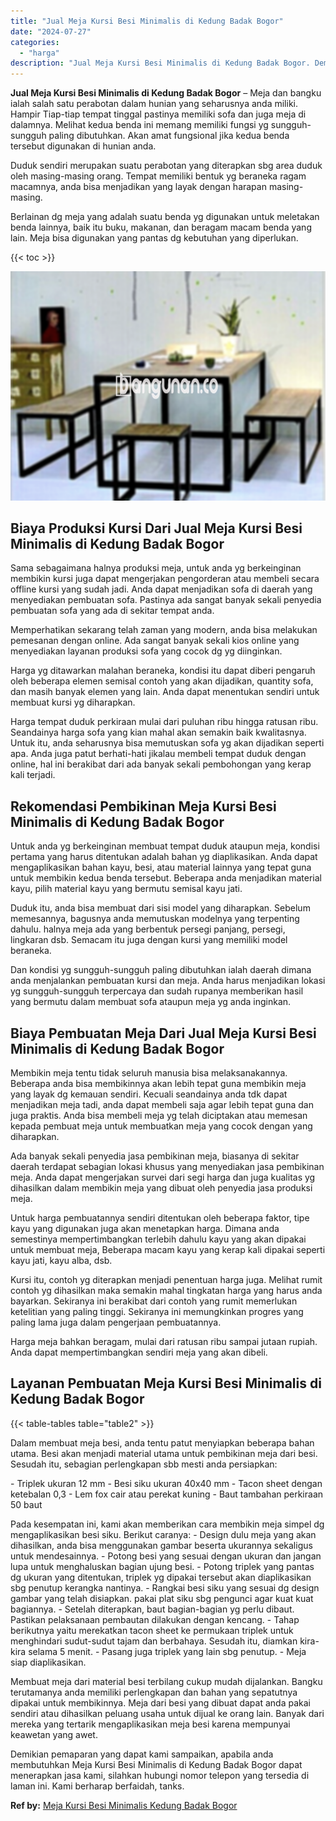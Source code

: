 ```yaml
---
title: "Jual Meja Kursi Besi Minimalis di Kedung Badak Bogor"
date: "2024-07-27"
categories: 
  - "harga"
description: "Jual Meja Kursi Besi Minimalis di Kedung Badak Bogor. Demikian pemaparan yang dapat kami sampaikan, apabila anda membutuhkan Meja Kursi Besi Minimalis di Ked..."
---
```


**Jual Meja Kursi Besi Minimalis di Kedung Badak Bogor** – Meja dan bangku ialah salah satu perabotan dalam hunian yang seharusnya anda miliki. Hampir Tiap-tiap tempat tinggal pastinya memiliki sofa dan juga meja di dalamnya. Melihat kedua benda ini memang memiliki fungsi yg sungguh-sungguh paling dibutuhkan. Akan amat fungsional jika kedua benda tersebut digunakan di hunian anda.

Duduk sendiri merupakan suatu perabotan yang diterapkan sbg area duduk oleh masing-masing orang. Tempat memiliki bentuk yg beraneka ragam macamnya, anda bisa menjadikan yang layak dengan harapan masing-masing.

Berlainan dg meja yang adalah suatu benda yg digunakan untuk meletakan benda lainnya, baik itu buku, makanan, dan beragam macam benda yang lain. Meja bisa digunakan yang pantas dg kebutuhan yang diperlukan.

{{< toc >}}

![Jual Meja Kursi Besi Minimalis di Kedung Badak Bogor](/images/jual-meja-besi-murah14.png)

## Biaya Produksi Kursi Dari Jual Meja Kursi Besi Minimalis di Kedung Badak Bogor

Sama sebagaimana halnya produksi meja, untuk anda yg berkeinginan membikin kursi juga dapat mengerjakan pengorderan atau membeli secara offline kursi yang sudah jadi. Anda dapat menjadikan sofa di daerah yang menyediakan pembuatan sofa. Pastinya ada sangat banyak sekali penyedia pembuatan sofa yang ada di sekitar tempat anda.

Memperhatikan sekarang telah zaman yang modern, anda bisa melakukan pemesanan dengan online. Ada sangat banyak sekali kios online yang menyediakan layanan produksi sofa yang cocok dg yg diinginkan.

Harga yg ditawarkan malahan beraneka, kondisi itu dapat diberi pengaruh oleh beberapa elemen semisal contoh yang akan dijadikan, quantity sofa, dan masih banyak elemen yang lain. Anda dapat menentukan sendiri untuk membuat kursi yg diharapkan.

Harga tempat duduk perkiraan mulai dari puluhan ribu hingga ratusan ribu. Seandainya harga sofa yang kian mahal akan semakin baik kwalitasnya. Untuk itu, anda seharusnya bisa memutuskan sofa yg akan dijadikan seperti apa. Anda juga patut berhati-hati jikalau membeli tempat duduk dengan online, hal ini berakibat dari ada banyak sekali pembohongan yang kerap kali terjadi.

## Rekomendasi Pembikinan Meja Kursi Besi Minimalis di Kedung Badak Bogor

Untuk anda yg berkeinginan membuat tempat duduk ataupun meja, kondisi pertama yang harus ditentukan adalah bahan yg diaplikasikan. Anda dapat mengaplikasikan bahan kayu, besi, atau material lainnya yang tepat guna untuk membikin kedua benda tersebut. Beberapa anda menjadikan material kayu, pilih material kayu yang bermutu semisal kayu jati.

Duduk itu, anda bisa membuat dari sisi model yang diharapkan. Sebelum memesannya, bagusnya anda memutuskan modelnya yang terpenting dahulu. halnya meja ada yang berbentuk persegi panjang, persegi, lingkaran dsb. Semacam itu juga dengan kursi yang memiliki model beraneka.

Dan kondisi yg sungguh-sungguh paling dibutuhkan ialah daerah dimana anda menjalankan pembuatan kursi dan meja. Anda harus menjadikan lokasi yg sungguh-sungguh terpercaya dan sudah rupanya memberikan hasil yang bermutu dalam membuat sofa ataupun meja yg anda inginkan.

## Biaya Pembuatan Meja Dari Jual Meja Kursi Besi Minimalis di Kedung Badak Bogor

Membikin meja tentu tidak seluruh manusia bisa melaksanakannya. Beberapa anda bisa membikinnya akan lebih tepat guna membikin meja yang layak dg kemauan sendiri. Kecuali seandainya anda tdk dapat menjadikan meja tadi, anda dapat membeli saja agar lebih tepat guna dan juga praktis. Anda bisa membeli meja yg telah diciptakan atau memesan kepada pembuat meja untuk membuatkan meja yang cocok dengan yang diharapkan.

Ada banyak sekali penyedia jasa pembikinan meja, biasanya di sekitar daerah terdapat sebagian lokasi khusus yang menyediakan jasa pembikinan meja. Anda dapat mengerjakan survei dari segi harga dan juga kualitas yg dihasilkan dalam membikin meja yang dibuat oleh penyedia jasa produksi meja.

Untuk harga pembuatannya sendiri ditentukan oleh beberapa faktor, tipe kayu yang digunakan juga akan menetapkan harga. Dimana anda semestinya mempertimbangkan terlebih dahulu kayu yang akan dipakai untuk membuat meja, Beberapa macam kayu yang kerap kali dipakai seperti kayu jati, kayu alba, dsb.

Kursi itu, contoh yg diterapkan menjadi penentuan harga juga. Melihat rumit contoh yg dihasilkan maka semakin mahal tingkatan harga yang harus anda bayarkan. Sekiranya ini berakibat dari contoh yang rumit memerlukan ketelitian yang paling tinggi. Sekiranya ini memungkinkan progres yang paling lama juga dalam pengerjaan pembuatannya.

Harga meja bahkan beragam, mulai dari ratusan ribu sampai jutaan rupiah. Anda dapat mempertimbangkan sendiri meja yang akan dibeli.

## Layanan Pembuatan Meja Kursi Besi Minimalis di Kedung Badak Bogor

{{< table-tables table="table2" >}}

Dalam membuat meja besi, anda tentu patut menyiapkan beberapa bahan utama. Besi akan menjadi material utama untuk pembikinan meja dari besi. Sesudah itu, sebagian perlengkapan sbb mesti anda persiapkan:

\- Triplek ukuran 12 mm - Besi siku ukuran 40x40 mm - Tacon sheet dengan ketebalan 0,3 - Lem fox cair atau perekat kuning - Baut tambahan perkiraan 50 baut

Pada kesempatan ini, kami akan memberikan cara membikin meja simpel dg mengaplikasikan besi siku. Berikut caranya: - Design dulu meja yang akan dihasilkan, anda bisa menggunakan gambar beserta ukurannya sekaligus untuk mendesainnya. - Potong besi yang sesuai dengan ukuran dan jangan lupa untuk menghaluskan bagian ujung besi. - Potong triplek yang pantas dg ukuran yang ditentukan, triplek yg dipakai tersebut akan diaplikasikan sbg penutup kerangka nantinya. - Rangkai besi siku yang sesuai dg design gambar yang telah disiapkan. pakai plat siku sbg pengunci agar kuat kuat bagiannya. - Setelah diterapkan, baut bagian-bagian yg perlu dibaut. Pastikan pelaksanaan pembautan dilakukan dengan kencang. - Tahap berikutnya yaitu merekatkan tacon sheet ke permukaan triplek untuk menghindari sudut-sudut tajam dan berbahaya. Sesudah itu, diamkan kira-kira selama 5 menit. - Pasang juga triplek yang lain sbg penutup. - Meja siap diaplikasikan.

Membuat meja dari material besi terbilang cukup mudah dijalankan. Bangku terutamanya anda memiliki perlengkapan dan bahan yang sepatutnya dipakai untuk membikinnya. Meja dari besi yang dibuat dapat anda pakai sendiri atau dihasilkan peluang usaha untuk dijual ke orang lain. Banyak dari mereka yang tertarik mengaplikasikan meja besi karena mempunyai keawetan yang awet.

Demikian pemaparan yang dapat kami sampaikan, apabila anda membutuhkan Meja Kursi Besi Minimalis di Kedung Badak Bogor dapat menerapkan jasa kami, silahkan hubungi nomor telepon yang tersedia di laman ini. Kami berharap berfaidah, tanks.

**Ref by:** [Meja Kursi Besi Minimalis Kedung Badak Bogor](https://id.wikipedia.org/wiki/Meja)
